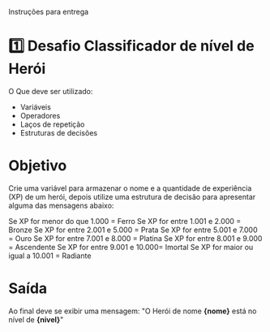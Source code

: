 Instruções para entrega


# 1️⃣ Desafio Classificador de nível de Herói

O Que deve ser utilizado:
- Variáveis
- Operadores
- Laços de repetição
- Estruturas de decisões

# Objetivo

Crie uma variável para armazenar o nome e a quantidade de experiência (XP) de um herói, depois utilize uma estrutura de decisão para apresentar alguma das mensagens abaixo:

Se XP for menor do que 1.000 = Ferro
Se XP for entre 1.001 e 2.000 = Bronze
Se XP for entre 2.001 e 5.000 = Prata
Se XP for entre 5.001 e 7.000 = Ouro
Se XP for entre 7.001 e 8.000 = Platina
Se XP for entre 8.001 e 9.000 = Ascendente
Se XP for entre 9.001 e 10.000= Imortal
Se XP for maior ou igual a 10.001 = Radiante

# Saída

Ao final deve se exibir uma mensagem:
"O Herói de nome **{nome}** está no nível de **{nivel}**"
